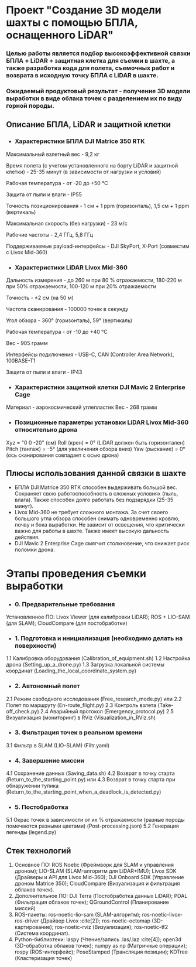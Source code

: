 # Проект "Создание 3D модели шахты с помощью БПЛА, оснащенного LiDAR"
### Целью работы является подбор высокоэффективной связки БПЛА + LiDAR + защитная клетка для съемки в шахте, а также разработка кода для полета, съемочных работ и возврата в исходную точку БПЛА с LiDAR в шахте.
### Ожидаемый продуктовый результат - получение 3D модели выработки в виде облака точек с разделением их по виду горной породы.

## Описание БПЛА, LiDAR и защитной клетки

- ### Характеристики БПЛА DJI Matrice 350 RTK

Максимальный взлетный вес - 9,2 кг

Время полета (с учетом установленного на борту LiDAR и защитной клетки) - 25-35 минут (в зависимости от нагрузки и условий)

Рабочая температура - от -20 до +50 °C

Защита от пыли и влаги - IP55

Точность позиционирования - 1 см + 1 ppm (горизонталь), 1,5 см + 1 ppm (вертикаль)

Максимальная скорость (без нагрузки) - 23 м/с

Рабочие частоты - 2,4 ГГц, 5,8 ГГц

Поддерживаемые payload-интерфейсы - DJI SkyPort, X-Port (совместим с Livox Mid-360)

- ### Характеристики LiDAR Livox Mid-360

Дальность измерения - до 260 м при 80 % отражаемости, 180-220 м при 50% отражаемости, 100-120 м при 20% отражаемости

Точность - ±2 см (на 50 м)

Частота сканирования - 100000 точек в секунду

Угол обзора - 360° (горизонталь), 59° (вертикаль)

Рабочая температура - от -10 до +40 °C

Вес - 905 грамм

Интерфейсы подключения - USB-C, CAN (Controller Area Network), 100BASE-T1

Защита от пыли и влаги - IP43

- ### Характеристики защитной клетки DJI Mavic 2 Enterprise Cage
Материал - аэрокосмический углепластик
Вес - 268 грамм
- ### Позиционные параметры установки LiDAR Livox Mid-360 относительно дрона
Xyz = "0 0 -20" (см)
Roll (крен) = 0° (LiDAR должен быть горизонтален)
Pitch (тангаж) = -5° (для увеличения обзора вниз)
Yaw (рыскание) = 0° (ось сканирования совпадает с осью дрона)
## Плюсы использования данной связки в шахте
- БПЛА DJI Matrice 350 RTK способен выдерживать большой вес. Сохраняет свою работоспособность в сложных условиях (пыль, влага). Также способен долго работать без подзарядки (25-35 минут).
- Livox Mid-360 не требует сложного монтажа. За счет своего большого угла обзора способен снимать одновременно кровлю, почву и бока выработки. Не зависит от освещения, что критически важно для работы в шахте. Также имеет высокую дальность действия.
- DJI Mavic 2 Enterprise Cage смягчит столкновение, что снижает риск поломки дрона.
# Этапы проведения съемки выработки
- ### 0. Предварительные требования
Установленное ПО: Livox Viewer (для калибровки LiDAR); ROS + LIO-SAM (для SLAM); CloudCompare (для постобработки)
- ### 1. Подготовка и инициализация (необходимо делать на поверхности)
1.1 Калибровка оборудования (Calibration_of_equipment.sh)
1.2 Настройка дрона (Setting_up_a_drone.py)
1.3 Загрузка локальной системы координат (Loading_the_local_coordinate_system.py)
- ### 2. Автономный полет
2.1 Режим свободного исследования (Free_research_mode.py)
или
2.2  Полет по маршруту (En-route_flight.py)
2.3 Контроль взлета (Take-off_check.py)
2.4 Аварийный протокол (Emergency_protocol.py)
2.5 Визуализация (мониторинг) в RViz (Visualization_in_RViz.sh)
- ### 3. Фильтрация точек в реальном времени
3.1 Фильтр в SLAM (LIO-SLAM) (Filtr.yaml)
- ### 4. Завершение миссии
4.1 Сохранение данных (Saving_data.sh)
4.2 Возврат в точку старта (Return_to_the_starting_point.py)
или
4.3 Возврат в точку старта при обнаружении тупика (Return_to_the_starting_point_when_a_deadlock_is_detected.py)
- ### 5. Постобработка
5.1 Окрас точек в зависимости от их % отражаемости (разные породы помечаются разными цветами) (Post-processing.json)
5.2 Генерация легенды (legend.py)
## Стек технологий
1. Основное ПО:  ROS Noetic (Фреймворк для SLAM и управления дроном); LIO-SLAM (SLAM-алгоритм для LiDAR+IMU); Livox SDK (Драйверы и API для Livox Mid-360); DJI Onboard SDK (Управление дроном Matrice 350); CloudCompare (Визуализация и фильтрация облаков точек).
2. Дополнительное ПО: DJI Terra (Постобработка данных LiDAR);  PDAL (Фильтрация облаков точек); QGroundControl (Планирование миссий)
3.  ROS-пакеты: ros-noetic-lio-sam (SLAM-алгоритм); ros-noetic-livox-ros-driver (Драйвер Livox :cite[2]); ros-noetic-octomap (3D-картирование); ros-noetic-rviz (Визуализация); ros-noetic-tf2 (Система координат).
4. Python-библиотеки: laspy (Чтение/запись .las/.laz :cite[4]);  open3d (3D-обработка облаков точек);  numpy as np (Матричные операции);  rospy (ROS-интерфейс);  PoseStamped (Трансляция позиции); KDTree (Кластеризация точек)
